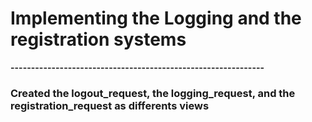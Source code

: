 <h1> Implementing the Logging and the registration systems</h1>
<b>--------------------------------------------------------------</b>
<h3>Created the logout_request, the logging_request, and the registration_request as differents views </h3>